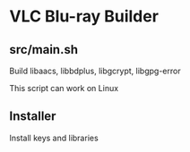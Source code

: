 # VLC Blu-ray Builder

## src/main.sh

Build libaacs, libbdplus, libgcrypt, libgpg-error

This script can work on Linux

## Installer

Install keys and libraries

